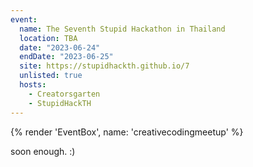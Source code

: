 ```yaml
---
event:
  name: The Seventh Stupid Hackathon in Thailand
  location: TBA
  date: "2023-06-24"
  endDate: "2023-06-25"
  site: https://stupidhackth.github.io/7
  unlisted: true
  hosts:
    - Creatorsgarten
    - StupidHackTH
---
```


{% render 'EventBox', name: 'creativecodingmeetup' %}

soon enough. :)
